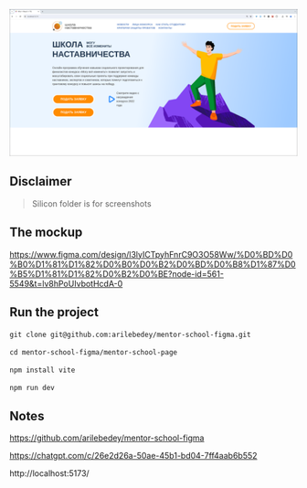 ![image](Current-work.png)

## Disclaimer

> Silicon folder is for screenshots

## The mockup

https://www.figma.com/design/l3lyICTpyhFnrC9O3O58Ww/%D0%BD%D0%B0%D1%81%D1%82%D0%B0%D0%B2%D0%BD%D0%B8%D1%87%D0%B5%D1%81%D1%82%D0%B2%D0%BE?node-id=561-5549&t=lv8hPoUIvbotHcdA-0

## Run the project

`git clone git@github.com:arilebedey/mentor-school-figma.git`

`cd mentor-school-figma/mentor-school-page`

`npm install vite`

`npm run dev`

## Notes

https://github.com/arilebedey/mentor-school-figma

https://chatgpt.com/c/26e2d26a-50ae-45b1-bd04-7ff4aab6b552

http://localhost:5173/
